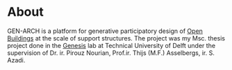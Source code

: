 # About

GEN-ARCH is a platform for generative participatory design of [Open Buildings](https://www.openbuilding.co/) at the scale of
support structures. The project was my Msc. thesis project done in the [Genesis](https://genesis-lab.dev/) lab at Technical University of Delft under the supervision of Dr. ir. Pirouz Nourian, Prof.ir. Thijs (M.F.) Asselbergs, ir. S. Azadi.
